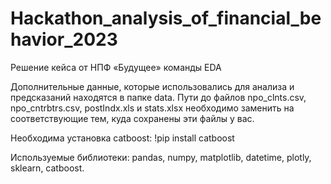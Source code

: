 # Hackathon_analysis_of_financial_behavior_2023
Решение кейса от НПФ «Будущее» команды EDA

Дополнительные данные, которые использовались для анализа и предсказаний находятся в папке data.
Пути до файлов npo_clnts.csv, npo_cntrbtrs.csv, postIndx.xls и stats.xlsx необходимо заменить на соответствующие тем, куда сохранены эти файлы у вас.

Необходима установка catboost: !pip install catboost 

Используемые библиотеки: 
pandas,
numpy,
matplotlib,
datetime,
plotly,
sklearn,
catboost.
